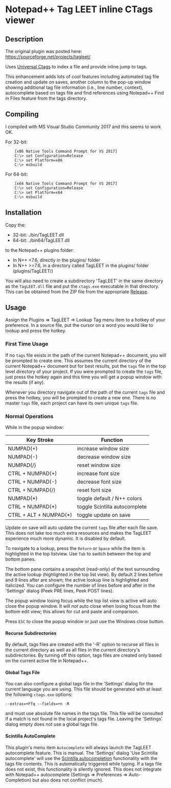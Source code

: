 # Notepad++ Tag LEET inline CTags viewer


## Description

The original plugin was posted here:
https://sourceforge.net/projects/tagleet/

Uses [Universal Ctags](https://github.com/universal-ctags/ctags-win32) to 
index a file and provide inline jump to tags.

This enhancement adds lots of cool features including automated tag file 
creation and update on saves, another column to the pop-up window showing 
additional tag file information (i.e., line number, context), autocomplete 
based on tags file and find references using Notepad++ Find in Files feature 
from the tags directory.

## Compiling

I compiled with MS Visual Studio Community 2017 and this seems to work OK.

For 32-bit:
```
    [x86 Native Tools Command Prompt for VS 2017]
    C:\> set Configuration=Release
    C:\> set Platform=x86
    C:\> msbuild
```

For 64-bit:
```
    [x64 Native Tools Command Prompt for VS 2017]
    C:\> set Configuration=Release
    C:\> set Platform=x64
    C:\> msbuild
```

## Installation

Copy the:

+ 32-bit:  ./bin/TagLEET.dll
+ 64-bit:  ./bin64/TagLEET.dll

to the Notepad++ plugins folder:
  + In N++ <7.6, directly in the plugins/ folder
  + In N++ >=7.6, in a directory called TagLEET in the plugins/ folder (plugins/TagLEET/)

You will also need to create a subdirectory 'TagLEET' in the same directory as 
the `TagLEET.dll` file and put the `ctags.exe` executable in that directory.  
This can be obtained from the ZIP file from the appropriate 
[Release](https://github.com/vinsworldcom/nppTagLEET/releases). 

## Usage

Assign the Plugins => TagLEET => Lookup Tag menu item to a hotkey of your 
preference.  In a source file, put the cursor on a word you would like to 
lookup and press the hotkey.

### First Time Usage

If no `tags` file exists in the path of the current Notepad++ document, you 
will be prompted to create one.  This assumes the current directory of the 
current Notepad++ document but for best results, put the `tags` file in the 
top level directory of your project.  If you were prompted to create the 
`tags` file, just press the hotkey again and this time you will get a 
popup window with the results (if any).

Whenever you directory navigate out of the path of the current `tags` file 
and press the hotkey, you will be prompted to create a new one.  There is no 
master `tags` file, each project can have its own unique `tags` file.

### Normal Operations

While in the popup window:

Key Stroke | Function
-----------|-----------
NUMPAD(+)              | increase window size
NUMPAD(-)              | decrease window size
NUMPAD(/)              | reset window size
CTRL + NUMPAD(+)       | increase font size
CTRL + NUMPAD(-)       | decrease font size
CTRL + NUMPAD(/)       | reset font size
NUMPAD(*)              | toggle default / N++ colors
CTRL + NUMPAD(*)       | toggle Scintilla autocomplete
CTRL + ALT + NUMPAD(*) | toggle update on save

Update on save will auto update the current `tags` file after each file save.
This does not take too much extra resources and makes the TagLEET experience 
much more dynamic.  It is disabled by default.

To navigate to a lookup, press the `Return` or `Space` while the item is 
highlighted in the top listview.  Use `Tab` to switch between the top and 
bottom panes.

The bottom pane contains a snapshot (read-only) of the text surrounding the 
active lookup (highlighted in the top list view).  By default 2 lines before 
and 9 lines after are shown; the active lookup line is highlighted and 
italicized.  You can configure the number of lines before and after in the 
'Settings' dialog (Peek PRE lines, Peek POST lines).

The popup window losing focus while the top list view is active will auto close 
the popup window.  It will *not* auto close when losing focus from the bottom 
edit view; this allows for cut and paste and comparison.

Press `ESC` to close the popup window or just use the Windows close button.

#### Recurse Subdirectories

By default, tags files are created with the '-R' option to recurse all files 
in the current directory as well as all files in the current directory's 
subdirectories.  By turning off this option, tags files are created only 
based on the current active file in Notepad++.

#### Global Tags File

You can also configure a global tags file in the 'Settings' dialog for the 
current language you are using.  This file should be generated with at least 
the following `ctags.exe` options:

    --extras=+Ffq --fields=+n -R

and must use absolute file names in the tags file.  This file will be consulted 
if a match is not found in the local project's tags file.  Leaving the 
'Settings' dialog empty does not use a global tags file.

#### Scintilla AutoComplete

This plugin's menu item `Autocomplete` will always launch the TagLEET 
autocomplete feature.  This is manual.  The 'Settings' dialog 
'Use Scintilla autocomplete' will use the 
[Scintilla autocompletion](https://www.scintilla.org/ScintillaDoc.html#Autocompletion) 
functionality with the tags file contents.  This is automatically triggered 
while typing.  If a tags file does not exist, this functionality is silently 
ignored.  This does not integrate with Notepad++ autocomplete 
(Settings => Preferences => Auto-Completion) but also does not conflict (much).
